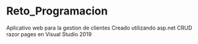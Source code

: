 # Reto_Programacion
Aplicativo web para la gestion de clientes
Creado utilizando asp.net CRUD razor pages en Visual Studio 2019
